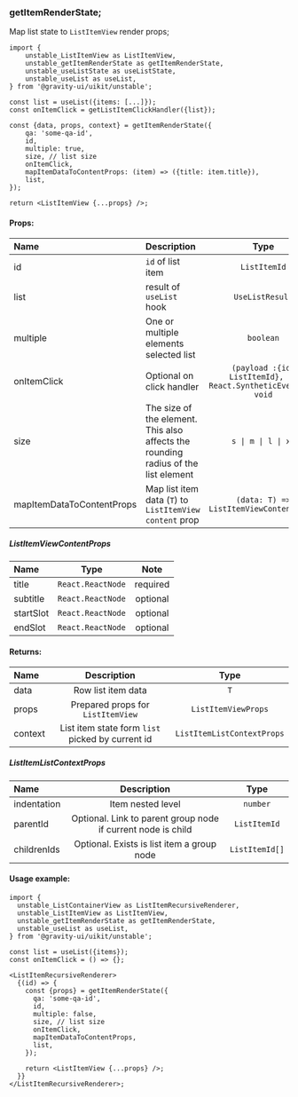 ### getItemRenderState;

Map list state to `ListItemView` render props;

```tsx
import {
    unstable_ListItemView as ListItemView,
    unstable_getItemRenderState as getItemRenderState,
    unstable_useListState as useListState,
    unstable_useList as useList,
} from '@gravity-ui/uikit/unstable';

const list = useList({items: [...]});
const onItemClick = getListItemClickHandler({list});

const {data, props, context} = getItemRenderState({
    qa: 'some-qa-id',
    id,
    multiple: true,
    size, // list size
    onItemClick,
    mapItemDataToContentProps: (item) => ({title: item.title}),
    list,
});

return <ListItemView {...props} />;
```

#### Props:

| Name                      | Description                                                                        |                              Type                              | Default |
| :------------------------ | :--------------------------------------------------------------------------------- | :------------------------------------------------------------: | :-----: |
| id                        | `id` of list item                                                                  |                          `ListItemId`                          |         |
| list                      | result of `useList` hook                                                           |                        `UseListResult`                         |         |
| multiple                  | One or multiple elements selected list                                             |                           `boolean`                            |         |
| onItemClick               | Optional on click handler                                                          | `(payload :{id: ListItemId}, e: React.SyntheticEvent) => void` |         |
| size                      | The size of the element. This also affects the rounding radius of the list element |                      `s \| m \| l \| xl`                       |   `m`   |
| mapItemDataToContentProps | Map list item data (`T`) to `ListItemView` `content` prop                          |            `(data: T) => ListItemViewContentProps`             |         |

##### ListItemViewContentProps

| Name      |       Type        |   Note   |
| :-------- | :---------------: | :------: |
| title     | `React.ReactNode` | required |
| subtitle  | `React.ReactNode` | optional |
| startSlot | `React.ReactNode` | optional |
| endSlot   | `React.ReactNode` | optional |

#### Returns:

| Name    |                   Description                    |            Type            |
| :------ | :----------------------------------------------: | :------------------------: |
| data    |                Row list item data                |            `T`             |
| props   |        Prepared props for `ListItemView`         |    `ListItemViewProps`     |
| context | List item state form `list` picked by current id | `ListItemListContextProps` |

##### ListItemListContextProps

| Name        |                         Description                          |      Type      |
| :---------- | :----------------------------------------------------------: | :------------: |
| indentation |                      Item nested level                       |    `number`    |
| parentId    | Optional. Link to parent group node if current node is child |  `ListItemId`  |
| childrenIds |          Optional. Exists is list item a group node          | `ListItemId[]` |

#### Usage example:

```tsx
import {
  unstable_ListContainerView as ListItemRecursiveRenderer,
  unstable_ListItemView as ListItemView,
  unstable_getItemRenderState as getItemRenderState,
  unstable_useList as useList,
} from '@gravity-ui/uikit/unstable';

const list = useList({items});
const onItemClick = () => {};

<ListItemRecursiveRenderer>
  {(id) => {
    const {props} = getItemRenderState({
      qa: 'some-qa-id',
      id,
      multiple: false,
      size, // list size
      onItemClick,
      mapItemDataToContentProps,
      list,
    });

    return <ListItemView {...props} />;
  }}
</ListItemRecursiveRenderer>;
```
